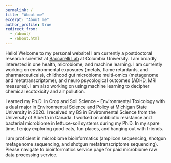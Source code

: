 ```yaml
---
permalink: /
title: "About me"
excerpt: "About me"
author_profile: true
redirect_from: 
  - /about/
  - /about.html
---
```


Hello! Welcome to my personal website! I am currently a postdoctoral research scientist at [Baccarelli Lab](https://www.publichealth.columbia.edu/research/laboratory-precision-environmental-health) at Columbia University. I am broadly interested in one health, microbiome, and machine learning. I am currently working on environmental exposures (metals, flame retardants, and pharmarceuticals), childhood gut microbiome multi-omics (metagenome and metatranscriptome), and neuro psycological outcomes (ADHD, MRI measures). I am also working on using machine learning to decipher chemical ecotoxicity and air pollution. 

I earned my Ph.D. in Crop and Soil Science – Environmental Toxicology with a dual major in Environmental Science and Policy at Michigan State University in 2020. I received my BS in Environmental Science from the University of Alberta in Canada. I worked on antibiotic resistance and bacterial microbiome in lettuce-soil systems during my Ph.D. In my spare time, I enjoy exploring good eats, fun places, and hanging out with friends.

I am proficient in microbiome bioinformatics (amplicon sequencing, shotgun metagenome sequencing, and shotgun metatranscriptome sequencing). Please navigate to bioinformatics service page for paid microbiome raw data processing service. 

